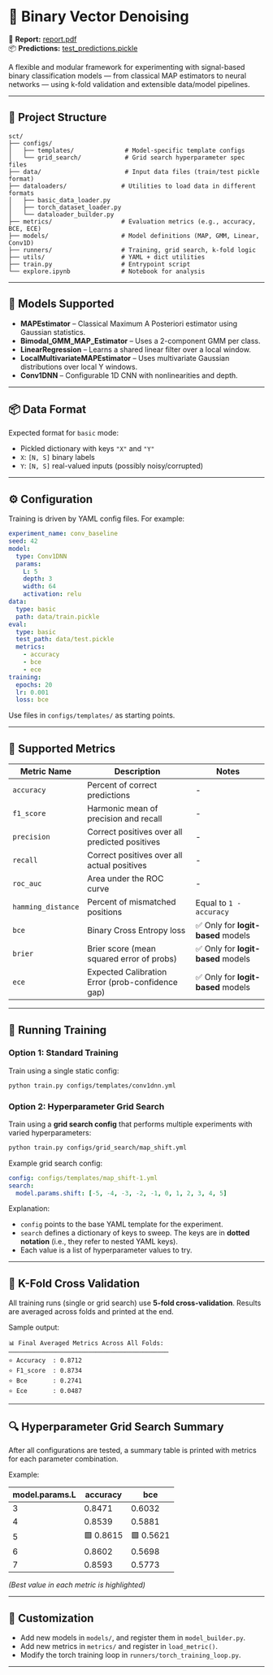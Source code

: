 # 🧠 Binary Vector Denoising

📄 **Report:** [report.pdf](./report.pdf)  
📦 **Predictions:** [test_predictions.pickle](./test_predictions.pickle)

A flexible and modular framework for experimenting with signal-based binary classification models — from classical MAP estimators to neural networks — using k-fold validation and extensible data/model pipelines.

---

## 📁 Project Structure

```
sct/
├── configs/
│   ├── templates/              # Model-specific template configs
│   └── grid_search/            # Grid search hyperparameter spec files
├── data/                       # Input data files (train/test pickle format)
├── dataloaders/               # Utilities to load data in different formats
│   ├── basic_data_loader.py
│   ├── torch_dataset_loader.py
│   └── dataloader_builder.py
├── metrics/                   # Evaluation metrics (e.g., accuracy, BCE, ECE)
├── models/                    # Model definitions (MAP, GMM, Linear, Conv1D)
├── runners/                   # Training, grid search, k-fold logic
├── utils/                     # YAML + dict utilities
├── train.py                   # Entrypoint script
└── explore.ipynb              # Notebook for analysis
```

---

## 🧪 Models Supported

- **MAPEstimator** – Classical Maximum A Posteriori estimator using Gaussian statistics.
- **Bimodal_GMM_MAP_Estimator** – Uses a 2-component GMM per class.
- **LinearRegression** – Learns a shared linear filter over a local window.
- **LocalMultivariateMAPEstimator** – Uses multivariate Gaussian distributions over local Y windows.
- **Conv1DNN** – Configurable 1D CNN with nonlinearities and depth.

---

## 📦 Data Format

Expected format for `basic` mode:
- Pickled dictionary with keys `"X"` and `"Y"`
- `X`: `[N, S]` binary labels
- `Y`: `[N, S]` real-valued inputs (possibly noisy/corrupted)

---

## ⚙️ Configuration

Training is driven by YAML config files. For example:

```yaml
experiment_name: conv_baseline
seed: 42
model:
  type: Conv1DNN
  params:
    L: 5
    depth: 3
    width: 64
    activation: relu
data:
  type: basic
  path: data/train.pickle
eval:
  type: basic
  test_path: data/test.pickle
  metrics:
    - accuracy
    - bce
    - ece
training:
  epochs: 20
  lr: 0.001
  loss: bce
```

Use files in `configs/templates/` as starting points.

---

## 🧮 Supported Metrics

| Metric Name         | Description                                      | Notes                                      |
|---------------------|--------------------------------------------------|--------------------------------------------|
| `accuracy`          | Percent of correct predictions                   | -                                          |
| `f1_score`          | Harmonic mean of precision and recall            | -                                          |
| `precision`         | Correct positives over all predicted positives   | -                                          |
| `recall`            | Correct positives over all actual positives      | -                                          |
| `roc_auc`           | Area under the ROC curve                         | -                                          |
| `hamming_distance`  | Percent of mismatched positions                  | Equal to `1 - accuracy`                    |
| `bce`               | Binary Cross Entropy loss                        | ✅ Only for **logit-based** models         |
| `brier`             | Brier score (mean squared error of probs)        | ✅ Only for **logit-based** models         |
| `ece`               | Expected Calibration Error (prob-confidence gap) | ✅ Only for **logit-based** models         |

---

## 🚀 Running Training

### Option 1: Standard Training

Train using a single static config:

```bash
python train.py configs/templates/conv1dnn.yml
```

### Option 2: Hyperparameter Grid Search

Train using a **grid search config** that performs multiple experiments with varied hyperparameters:

```bash
python train.py configs/grid_search/map_shift.yml
```

Example grid search config:

```yaml
config: configs/templates/map_shift-1.yml
search:
  model.params.shift: [-5, -4, -3, -2, -1, 0, 1, 2, 3, 4, 5]
```

Explanation:
- `config` points to the base YAML template for the experiment.
- `search` defines a dictionary of keys to sweep. The keys are in **dotted notation** (i.e., they refer to nested YAML keys).
- Each value is a list of hyperparameter values to try.

---

## 🔁 K-Fold Cross Validation

All training runs (single or grid search) use **5-fold cross-validation**. Results are averaged across folds and printed at the end.

Sample output:

```
📊 Final Averaged Metrics Across All Folds:
────────────────────────────────────────────
⭐ Accuracy  : 0.8712
⭐ F1_score  : 0.8734
⭐ Bce       : 0.2741
⭐ Ece       : 0.0487
```

---

## 🔍 Hyperparameter Grid Search Summary

After all configurations are tested, a summary table is printed with metrics for each parameter combination.

Example:

| model.params.L | accuracy  | bce     |
|----------------|-----------|---------|
| 3              | 0.8471    | 0.6032  |
| 4              | 0.8539    | 0.5881  |
| 5              | 🟩 0.8615 | 🟩 0.5621 |
| 6              | 0.8602    | 0.5698  |
| 7              | 0.8593    | 0.5773  |

_(Best value in each metric is highlighted)_

---

## 🔧 Customization

- Add new models in `models/`, and register them in `model_builder.py`.
- Add new metrics in `metrics/` and register in `load_metric()`.
- Modify the torch training loop in `runners/torch_training_loop.py`.

---
